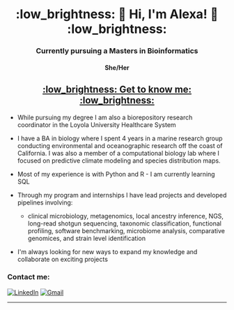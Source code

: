 <h1 align="center">:low_brightness: 🔆 Hi, I'm Alexa! 🔆 :low_brightness:</h1>
<p align="center"> 
</p>
<h3 align="center">Currently pursuing a Masters in Bioinformatics</h3>
<h4 align="center">She/Her</h4> 
<h2 align="center"><u>:low_brightness: Get to know me: :low_brightness:</u></h2>
<p align="center">

 - While pursuing my degree I am also a biorepository research coordinator in the Loyola University Healthcare System

 - I have a BA in biology where I spent 4 years in a marine research group conducting environmental and oceanographic research off the coast of California. I was also a member of a computational biology lab where I focused on predictive climate modeling and species distribution maps.
 
 - Most of my experience is with Python and R - I am currently learning SQL

 - Through my program and internships I have lead projects and developed pipelines involving:
   - clinical microbiology, metagenomics, local ancestry inference, NGS, long-read shotgun sequencing, taxonomic classification, functional profiling, software benchmarking, microbiome analysis, comparative genomices, and strain level identification

 - I'm always looking for new ways to expand my knowledge and collaborate on exciting projects
 

</p>


### Contact me:

[![LinkedIn](https://skillicons.dev/icons?i=linkedin&theme=light)](https://www.linkedin.com/in/alexa-ligon-58bb2b201/)
[![Gmail](https://skillicons.dev/icons?i=gmail&theme=light)](mailto:alexaligon25@gmail.com)


------
